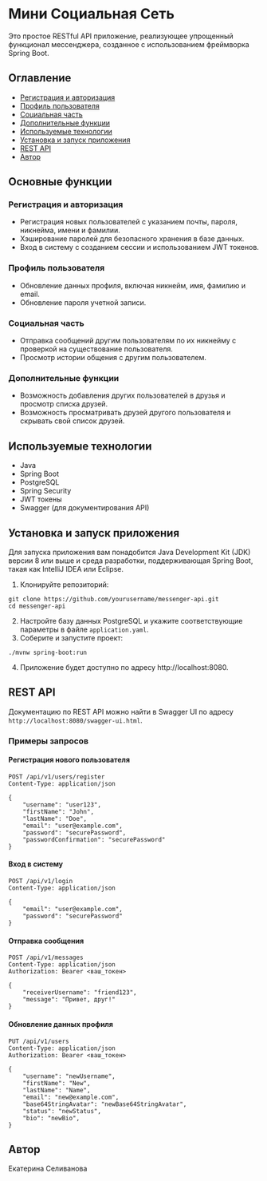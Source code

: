 # Мини Социальная Сеть

Это простое RESTful API приложение, реализующее упрощенный функционал мессенджера, созданное с использованием фреймворка Spring Boot.

## Оглавление
- [Регистрация и авторизация](#регистрация-и-авторизация)
- [Профиль пользователя](#профиль-пользователя)
- [Социальная часть](#социальная-часть)
- [Дополнительные функции](#дополнительные-функции)
- [Используемые технологии](#используемые-технологии)
- [Установка и запуск приложения](#установка-и-запуск-приложения)
- [REST API](#rest-api)
- [Автор](#автор)

## Основные функции

### Регистрация и авторизация

- Регистрация новых пользователей с указанием почты, пароля, никнейма, имени и фамилии.
- Хэширование паролей для безопасного хранения в базе данных.
- Вход в систему с созданием сессии и использованием JWT токенов.

### Профиль пользователя

- Обновление данных профиля, включая никнейм, имя, фамилию и email.
- Обновление пароля учетной записи.

### Социальная часть

- Отправка сообщений другим пользователям по их никнейму с проверкой на существование пользователя.
- Просмотр истории общения с другим пользователем.

### Дополнительные функции

- Возможность добавления других пользователей в друзья и просмотр списка друзей.
- Возможность просматривать друзей другого пользователя и скрывать свой список друзей.

## Используемые технологии
- Java
- Spring Boot
- PostgreSQL
- Spring Security
- JWT токены
- Swagger (для документирования API)

## Установка и запуск приложения

Для запуска приложения вам понадобится Java Development Kit (JDK) версии 8 или выше и среда разработки, поддерживающая Spring Boot, такая как IntelliJ IDEA или Eclipse.

1. Клонируйте репозиторий:
```
git clone https://github.com/yourusername/messenger-api.git
cd messenger-api
```
2. Настройте базу данных PostgreSQL и укажите соответствующие параметры в файле `application.yaml`.
3. Соберите и запустите проект:
```
./mvnw spring-boot:run
```
4. Приложение будет доступно по адресу http://localhost:8080.

## REST API
Документацию по REST API можно найти в Swagger UI по адресу `http://localhost:8080/swagger-ui.html`.

### Примеры запросов

#### Регистрация нового пользователя
```
POST /api/v1/users/register
Content-Type: application/json

{
    "username": "user123",
    "firstName": "John",
    "lastName": "Doe",
    "email": "user@example.com",
    "password": "securePassword",
    "passwordConfirmation": "securePassword"
}
```

#### Вход в систему
```
POST /api/v1/login
Content-Type: application/json

{
    "email": "user@example.com",
    "password": "securePassword"
}
```

#### Отправка сообщения
```
POST /api/v1/messages
Content-Type: application/json
Authorization: Bearer <ваш_токен>

{
    "receiverUsername": "friend123",
    "message": "Привет, друг!"
}
```

#### Обновление данных профиля
```
PUT /api/v1/users
Content-Type: application/json
Authorization: Bearer <ваш_токен>

{
    "username": "newUsername",
    "firstName": "New",
    "lastName": "Name",
    "email": "new@example.com",
    "base64StringAvatar": "newBase64StringAvatar",
    "status": "newStatus",
    "bio": "newBio",
}
```

## Автор
Екатерина Селиванова

